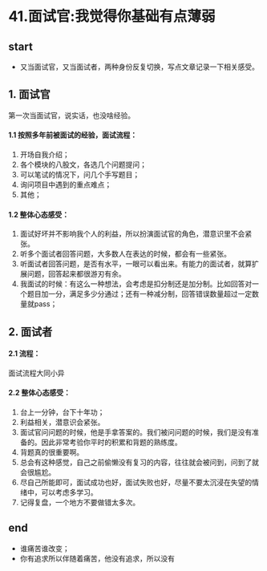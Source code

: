 # 41.面试官:我觉得你基础有点薄弱

## start
+ 又当面试官，又当面试者，两种身份反复切换，写点文章记录一下相关感受。

## 1. 面试官
第一次当面试官，说实话，也没啥经验。

#### 1.1 按照多年前被面试的经验，面试流程：

1. 开场自我介绍；
2. 各个模块的八股文，各选几个问题提问；
3. 可以笔试的情况下，问几个手写题目；
4. 询问项目中遇到的重点难点；
5. 其他；

#### 1.2 整体心态感受：

1. 面试好坏并不影响我个人的利益，所以扮演面试官的角色，潜意识里不会紧张。
2. 听多个面试者回答问题，大多数人在表达的时候，都会有一些紧张。
3. 听面试者回答问题，是否有水平，一眼可以看出来。有能力的面试者，就算扩展问题，回答起来都很游刃有余。
4. 我面试的时候：有这么一种想法，会考虑是扣分制还是加分制。比如回答对一个题目加一分，满足多少分通过；还有一种减分制，回答错误数量超过一定数量就pass；

## 2. 面试者
#### 2.1 流程：

面试流程大同小异


#### 2.2 整体心态感受：

1. 台上一分钟，台下十年功；
2. 利益相关，潜意识会紧张。
3. 面试官问问题的时候，他是手拿答案的。我们被问问题的时候，我们是没有准备的。因此非常考验你平时的积累和背题的熟练度。
4. 背题真的很重要啊。
5. 总会有这种感觉，自己之前偷懒没有复习的内容，往往就会被问到，问到了就会很尴尬。
6. 尽自己所能即可，面试成功也好，面试失败也好，尽量不要太沉浸在失望的情绪中，可以考虑多学习。
7. 记得复盘，一个地方不要做错太多次。





## end

+ 谁痛苦谁改变；
+ 你有追求所以伴随着痛苦，他没有追求，所以没有